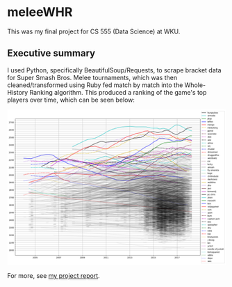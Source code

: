 # meleeWHR

This was my final project for CS 555 (Data Science) at WKU.

## Executive summary
I used Python, specifically BeautifulSoup/Requests, to scrape bracket data for Super Smash Bros. Melee tournaments, which was then cleaned/transformed using Ruby fed match by match into the Whole-History Ranking algorithm. This produced a ranking of the game's top players over time, which can be seen below:

![plot](graphics/plot.png)

For more, see [my project report](CS555_Malone_Project_Report.pdf).
